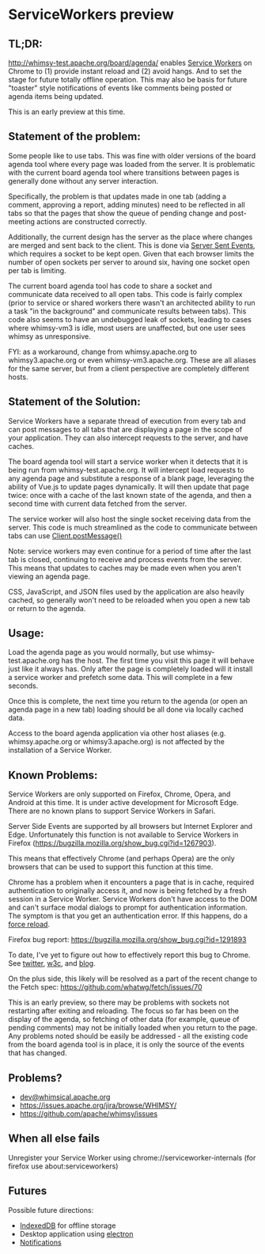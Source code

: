 ServiceWorkers preview
======================

TL;DR:
------

http://whimsy-test.apache.org/board/agenda/ enables [Service
Workers](https://developer.mozilla.org/en-US/docs/Web/API/Service_Worker_API)
on Chrome to (1) provide instant reload and (2) avoid hangs.  And to set the
stage for future totally offline operation.  This may also be basis for future
"toaster" style notifications of events like comments being posted or agenda
items being updated.

This is an early preview at this time.

Statement of the problem:
-------------------------

Some people like to use tabs.  This was fine with older versions of the board
agenda tool where every page was loaded from the server.  It is problematic
with the current board agenda tool where transitions between pages is
generally done without any server interaction.

Specifically, the problem is that updates made in one tab (adding a comment,
approving a report, adding minutes) need to be reflected in all tabs so that
the pages that show the queue of pending change and post-meeting actions are
constructed correctly.

Additionally, the current design has the server as the place where changes are
merged and sent back to the client.  This is done via [Server Sent
Events](https://developer.mozilla.org/en-US/docs/Web/API/Server-sent_events/Using_server-sent_events),
which requires a socket to be kept open.  Given that each browser limits the
number of open sockets per server to around six, having one socket open per
tab is limiting.

The current board agenda tool has code to share a socket and communicate data
received to all open tabs.  This code is fairly complex (prior to service
or shared workers there wasn't an architected ability to run a task "in the
background" and communicate results between tabs).  This code also seems to
have an undebugged leak of sockets, leading to cases where whimsy-vm3 is idle,
most users are unaffected, but one user sees whimsy as unresponsive.

FYI: as a workaround, change from whimsy.apache.org to whimsy3.apache.org or
even whimsy-vm3.apache.org.  These are all aliases for the same server, but
from a client perspective are completely different hosts.

Statement of the Solution:
--------------------------

Service Workers have a separate thread of execution from every tab and can
post messages to all tabs that are displaying a page in the scope of your
application.  They can also intercept requests to the server, and have caches.

The board agenda tool will start a service worker when it detects that it is
being run from whimsy-test.apache.org.  It will intercept load requests to any
agenda page and substitute a response of a blank page, leveraging the ability of
Vue.js to update pages dynamically.  It will then update that page twice:
once with a cache of the last known state of the agenda, and then a second
time with current data fetched from the server.

The service worker will also host the single socket receiving data from the
server.  This code is much streamlined as the code to communicate between tabs
can use
[Client.postMessage()](https://developer.mozilla.org/en-US/docs/Web/API/Client/postMessage)

Note: service workers may even continue for a period of time after
the last tab is closed, continuing to receive and process events from the
server.  This means that updates to caches may be made even when you aren't
viewing an agenda page.

CSS, JavaScript, and JSON files used by the application are also heavily
cached, so generally won't need to be reloaded when you open a new tab or
return to the agenda.

Usage:
------

Load the agenda page as you would normally, but use whimsy-test.apache.org has
the host.  The first time you visit this page it will behave just like it
always has.  Only after the page is completely loaded will it install a
service worker and prefetch some data.  This will complete in a few seconds.

Once this is complete, the next time you return to the agenda (or open an
agenda page in a new tab) loading should be all done via locally cached data.

Access to the board agenda application via other host aliases (e.g.
whimsy.apache.org or whimsy3.apache.org) is not affected by the installation
of a Service Worker.

Known Problems:
---------------

Service Workers are only supported on Firefox, Chrome, Opera, and Android at
this time.  It is under active development for Microsoft Edge.  There are no
known plans to support Service Workers in Safari.

Server Side Events are supported by all browsers but Internet Explorer and
Edge.  Unfortunately this function is not available to Service Workers in
Firefox (https://bugzilla.mozilla.org/show_bug.cgi?id=1267903).

This means that effectively Chrome (and perhaps Opera) are the only browsers
that can be used to support this function at this time.

Chrome has a problem when it encounters a page that is in cache, required
authentication to originally access it, and now is being fetched by a fresh
session in a Service Worker.  Service Workers don't have access to the DOM and
can't surface modal dialogs to prompt for authentication information.  The
symptom is that you get an authentication error.  If this happens, do a [force
reload](https://en.wikipedia.org/wiki/Wikipedia:Bypass_your_cache).

Firefox bug report: https://bugzilla.mozilla.org/show_bug.cgi?id=1291893

To date, I've yet to figure out how to effectively report this bug to Chrome.
See [twitter](https://twitter.com/samruby/status/758673369021710336),
[w3c](https://lists.w3.org/Archives/Public/public-webapps/2016JulSep/0016.html),
and
[blog](http://intertwingly.net/blog/2016/07/11/Service-Workers-First-Impressions).

On the plus side, this likely will be resolved as a part of the recent change
to the Fetch spec: https://github.com/whatwg/fetch/issues/70

This is an early preview, so there may be problems with sockets not restarting
after exiting and reloading.  The focus so far has been on the display of
the agenda, so fetching of other data (for example, queue of pending comments)
may not be initially loaded when you return to the page.  Any problems noted
should be easily be addressed - all the existing code from the board agenda
tool is in place, it is only the source of the events that has changed.

Problems?
---------

* [dev@whimsical.apache.org](mailto:dev@whimsical.apache.org)
* https://issues.apache.org/jira/browse/WHIMSY/
* https://github.com/apache/whimsy/issues

When all else fails
-------------------

Unregister your Service Worker using chrome://serviceworker-internals (for
firefox use about:serviceworkers)

Futures
-------

Possible future directions:

* [IndexedDB](https://developer.mozilla.org/en-US/docs/Web/API/IndexedDB_API)
  for offline storage
* Desktop application using [electron](http://electron.atom.io/)
* [Notifications](https://developer.mozilla.org/en-US/docs/Web/API/Notifications_API)
